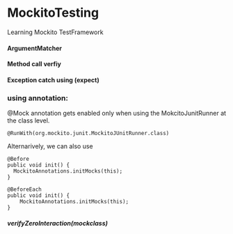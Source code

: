 # MockitoTesting
Learning Mockito TestFramework

#### ArgumentMatcher

#### Method call verfiy

#### Exception catch using (expect)


### using annotation:
  @Mock annotation gets enabled only when using the MokcitoJunitRunner at the class level.
  
  ```
  @RunWith(org.mockito.junit.MockitoJUnitRunner.class)
  ````
  Alternarively, we can also use
  
  ```
  @Before
public void init() {
    MockitoAnnotations.initMocks(this);
}
```
```
@BeforeEach
public void init() {
    MockitoAnnotations.initMocks(this);
}
```
##### verifyZeroInteraction(mockclass)


